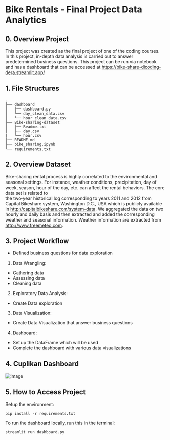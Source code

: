# Bike Rentals - Final Project Data Analytics
## 0. Overview Project
This project was created as the final project of one of the coding courses. In this project, in-depth data analysis is carried out to answer predetermined business questions. This project can be run via notebook and has a dashboard that can be accessed at https://bike-share-dicoding-dera.streamlit.app/

## 1. File Structures
```
.
├── dashboard
│   ├── dashboard.py
│   └── day_clean_data.csv
│   └── hour_clean_data.csv
├── Bike-sharing-dataset
│   ├── Readme.txt
│   ├── day.csv
|   └── hour.csv
├── README.md
├── bike_sharing.ipynb
└── requirements.txt
```

## 2. Overview Dataset
Bike-sharing rental process is highly correlated to the environmental and seasonal settings. For instance, weather conditions,
precipitation, day of week, season, hour of the day, etc. can affect the rental behaviors. The core data set is related to  
the two-year historical log corresponding to years 2011 and 2012 from Capital Bikeshare system, Washington D.C., USA which is 
publicly available in http://capitalbikeshare.com/system-data. We aggregated the data on two hourly and daily basis and then 
extracted and added the corresponding weather and seasonal information. Weather information are extracted from http://www.freemeteo.com. 

## 3. Project Workflow
 - Defined business questions for data exploration
1. Data Wrangling: 
 - Gathering data
 - Assessing data
 - Cleaning data
2. Exploratory Data Analysis:
 - Create Data exploration
3. Data Visualization:
 - Create Data Visualization that answer business questions
4. Dashboard:
 - Set up the DataFrame which will be used
 - Complete the dashboard with various data visualizations
   
## 4. Cuplikan Dashboard
![image](https://github.com/mdwiratathyap/bike-share-dicoding/assets/159518724/10ae925d-7469-419b-ad49-65e11fd9d815)

## 5. How to Access Project
Setup the environment:
```
pip install -r requirements.txt
```
To run the dashboard locally, run this in the terminal:
```
streamlit run dashboard.py
```
